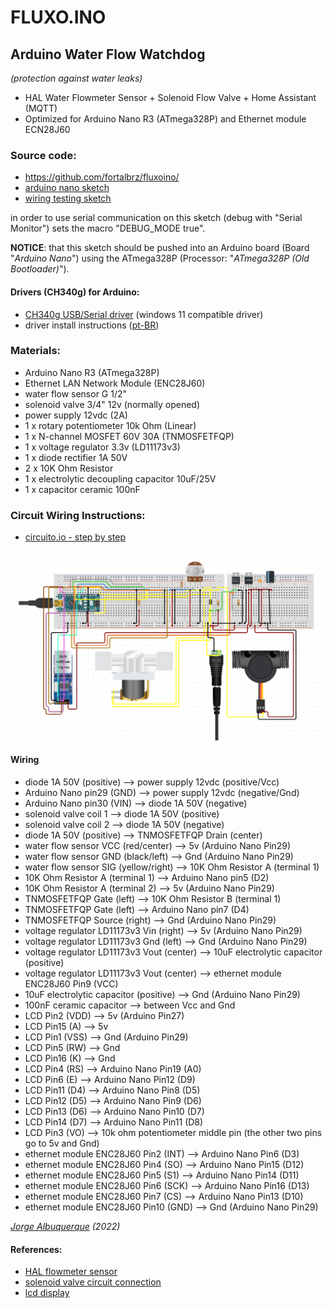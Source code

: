 # FLUXO.INO 

## Arduino Water Flow Watchdog 

*(protection against water leaks)*

 - HAL Water Flowmeter Sensor  + Solenoid Flow Valve + Home Assistant (MQTT)
 - Optimized for Arduino Nano R3 (ATmega328P) and Ethernet module ECN28J60

### Source code:
  - https://github.com/fortalbrz/fluxoino/
  - [arduino nano sketch](https://github.com/fortalbrz/fluxoino/blob/main/fluxoino/fluxoino.ino)
  - [wiring testing sketch](https://github.com/fortalbrz/fluxoino/blob/main/fluxoino_wiring_test/fluxoino_wiring_test.ino)
  

in order to use serial communication on this sketch (debug with "Serial Monitor") 
sets the macro "DEBUG_MODE true".

**NOTICE**: that this sketch should be pushed into an Arduino board (Board "*Arduino Nano*") using the 
ATmega328P (Processor: "*ATmega328P (Old Bootloader)*").


#### Drivers (CH340g) for Arduino:
- [CH340g USB/Serial driver](https://bit.ly/44WdzVF) (windows 11 compatible driver)  
- driver install instructions ([pt-BR](https://bit.ly/3ZqIqc0))

###  Materials:
  - Arduino Nano R3 (ATmega328P)
  - Ethernet LAN Network Module (ENC28J60)
  - water flow sensor G 1/2"
  - solenoid valve 3/4" 12v (normally opened)
  - power supply 12vdc (2A)
  - 1 x rotary potentiometer 10k Ohm (Linear)
  - 1 x N-channel MOSFET 60V 30A (TNMOSFETFQP)
  - 1 x voltage regulator 3.3v (LD11173v3)
  - 1 x diode rectifier 1A 50V
  - 2 x 10K Ohm Resistor
  - 1 x electrolytic decoupling capacitor 10uF/25V
  - 1 x capacitor ceramic 100nF

###  Circuit Wiring Instructions:
   - [circuito.io - step by step](https://www.circuito.io/static/reply/index.html?solutionId=65010bbd91d445002e8974a5&solutionPath=storage.circuito.io)
   
![wiring](https://github.com/fortalbrz/fluxoino/blob/main/fluxoino_wiring.png?raw=true)


#### Wiring
   - diode 1A 50V (positive) --> power supply 12vdc (positive/Vcc)
   - Arduino Nano pin29 (GND) --> power supply 12vdc (negative/Gnd)
   - Arduino Nano pin30 (VIN) --> diode 1A 50V (negative)
   - solenoid valve coil 1 --> diode 1A 50V (positive)
   - solenoid valve coil 2 --> diode 1A 50V (negative)
   - diode 1A 50V (positive) --> TNMOSFETFQP Drain (center)
   - water flow sensor VCC (red/center) --> 5v (Arduino Nano Pin29)
   - water flow sensor GND (black/left) --> Gnd (Arduino Nano Pin29)
   - water flow sensor SIG (yellow/right) --> 10K Ohm Resistor A (terminal 1)
   - 10K Ohm Resistor A (terminal 1) --> Arduino Nano pin5 (D2)
   - 10K Ohm Resistor A (terminal 2) --> 5v (Arduino Nano Pin29)
   - TNMOSFETFQP Gate (left) --> 10K Ohm Resistor B (terminal 1)
   - TNMOSFETFQP Gate (left) --> Arduino Nano pin7 (D4)
   - TNMOSFETFQP Source (right) --> Gnd (Arduino Nano Pin29)
   - voltage regulator LD11173v3 Vin (right) --> 5v (Arduino Nano Pin29)
   - voltage regulator LD11173v3 Gnd (left) --> Gnd (Arduino Nano Pin29)
   - voltage regulator LD11173v3 Vout (center) --> 10uF electrolytic capacitor (positive)
   - voltage regulator LD11173v3 Vout (center) --> ethernet module ENC28J60 Pin9 (VCC)
   - 10uF electrolytic capacitor (positive) --> Gnd (Arduino Nano Pin29)
   - 100nF ceramic capacitor --> between Vcc and Gnd
   - LCD Pin2 (VDD) --> 5v (Arduino Pin27)
   - LCD Pin15 (A) --> 5v
   - LCD Pin1 (VSS) --> Gnd (Arduino Pin29)
   - LCD Pin5 (RW) --> Gnd
   - LCD Pin16 (K) --> Gnd
   - LCD Pin4 (RS) --> Arduino Nano Pin19 (A0)
   - LCD Pin6 (E) --> Arduino Nano Pin12 (D9)
   - LCD Pin11 (D4) --> Arduino Nano Pin8 (D5)
   - LCD Pin12 (D5) --> Arduino Nano Pin9 (D6)
   - LCD Pin13 (D6) --> Arduino Nano Pin10 (D7)
   - LCD Pin14 (D7) --> Arduino Nano Pin11 (D8)
   - LCD Pin3 (VO) --> 10k ohm potentiometer middle pin (the other two pins go to 5v and Gnd)
   - ethernet module ENC28J60 Pin2 (INT) --> Arduino Nano Pin6 (D3)
   - ethernet module ENC28J60 Pin4 (SO) --> Arduino Nano Pin15 (D12)
   - ethernet module ENC28J60 Pin5 (S1) --> Arduino Nano Pin14 (D11)
   - ethernet module ENC28J60 Pin6 (SCK) --> Arduino Nano Pin16 (D13)
   - ethernet module ENC28J60 Pin7 (CS) --> Arduino Nano Pin13 (D10)
   - ethernet module ENC28J60 Pin10 (GND) --> Gnd (Arduino Nano Pin29)


*[Jorge Albuquerque](mailto:jorgealbuquerque@gmail.com) (2022)*

#### References:
- [HAL flowmeter sensor](http://www.nadielcomercio.com.br/blog/2015/10/14/sensor-de-fluxo-de-agua/)
- [solenoid valve circuit connection](http://www.nadielcomercio.com.br/blog/2015/09/10/controlando-uma-valvula-solenoide-de-um-arduino/)
- [lcd display](http://labdegaragem.com/profiles/blogs/tutorial-lcd-com-arduino)
